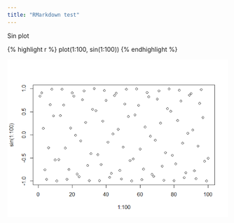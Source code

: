 ```yaml
---
title: "RMarkdown test"
---
```


Sin plot

{% highlight r %} plot(1:100, sin(1:100)) {% endhighlight %}

![](../assets/images/sin_plot-1.png)
